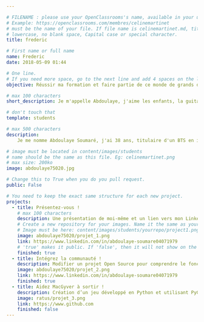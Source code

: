 ```yaml
---

# FILENAME : please use your OpenClassrooms's name, available in your url.
# Example: https://openclassrooms.com/membres/celinemartinet
# must be the name of your file. If file name is celinemartinet.md, title is celinemartinet.
# lowercase, no blank space, Capital case or special character.
title: frederic

# First name or full name
name: Frederic
date: 2018-05-09 01:44

# One line.
# If you need more space, go to the next line and add 4 spaces on the left, as in 'description'.
objective: Réussir ma formation et faire partie de ce monde de grands développeurs informatiques.

# max 100 characters
short_description: Je m'appelle Abdoulaye, j'aime les enfants, la guitare, mais aussi les codes informatiques. je déteste l'injustice.

# don't touch that
template: students

# max 500 characters
description:
    Je me nomme Abdoulaye Soumaré, j'ai 38 ans, titulaire d'un BTS en informarique de gestion et d'un diplôme supérieur en génie informatique. J'ai un élan passionné pour les activités de l'esprit. Ma passion c'est les mathematiques et l'informatique. Je veux maîtriser la programmation et en devenir un expert pour mourir heureux.

# image must be located in content/images/students
# name should be the same as this file. Eg: celinemartinet.png
# max size: 200ko
image: abdoulaye75020.jpg

# Change this to True when you do you pull request.
public: False

# You need to keep the exact same structure for each new project.
projects:
  - title: Présentez-vous !
    # max 100 characters
    description: Une présentation de moi-même et un lien vers mon LinkedIn.
    # Create a new repository for your images. Name it the same as your nickname and profile picture.
    # Image must be here: content/images/students/yourrepo/project1.png
    image: abdoulaye75020/projet_1.png
    link: https://www.linkedin.com/in/abdoulaye-soumare04071979
    # 'true' makes it public. If 'false', then it will not show on the website.
    finished: true
  - title: Intégrez la communauté !
    description: Modifier un projet Open Source pour comprendre le fonctionnement de Git, de Github et des pull requests.
    image: abdoulaye75020/projet_2.png
    link: https://www.linkedin.com/in/abdoulaye-soumare04071979
    finished: true
  - title: Aidez MacGyver à sortir !
    description: Création d’un jeu développé en Python et utilisant PyGame.
    image: ratus/projet_3.png
    link: https://www.github.com
    finished: false
---
```

